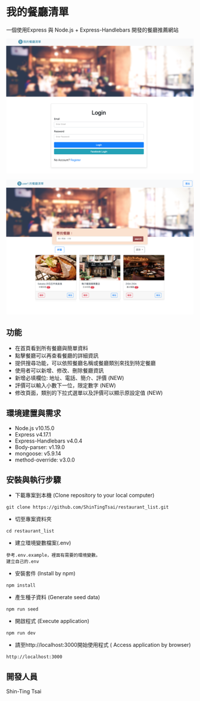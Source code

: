 # 我的餐廳清單
一個使用Express 與 Node.js + Express-Handlebars 開發的餐廳推薦網站

![image](https://github.com/ShinTingTsai/restaurant_list/blob/master/images/snapshot_login.png)

![image](https://github.com/ShinTingTsai/restaurant_list/blob/master/images/snapshot_home.png)

## 功能

- 在首頁看到所有餐廳與簡單資料
- 點擊餐廳可以再查看餐廳的詳細資訊
- 提供搜尋功能，可以依照餐廳名稱或餐廳類別來找到特定餐廳
- 使用者可以新增、修改、刪除餐廳資訊
- 新增必填欄位: 地址、電話、簡介、評價 (NEW)
- 評價可以輸入小數下一位，限定數字 (NEW)
- 修改頁面，類別的下拉式選單以及評價可以顯示原設定值 (NEW)

## 環境建置與需求
- Node.js v10.15.0
- Express v4.17.1
- Express-Handlebars v4.0.4
- Body-parser: v1.19.0
- mongoose: v5.9.14
- method-override: v3.0.0


## 安裝與執行步驟
- 下載專案到本機 (Clone repository to your local computer)
```
git clone https://github.com/ShinTingTsai/restaurant_list.git
```
- 切至專案資料夾
```
cd restaurant_list
```
- 建立環境變數檔案(.env)
```
參考.env.example，裡面有需要的環境變數。
建立自己的.env
```
- 安裝套件 (Install by npm)
```
npm install
```
- 產生種子資料 (Generate seed data)
```
npm run seed
```
- 開啟程式 (Execute application)
```
npm run dev
```
- 請至http://localhost:3000開始使用程式 ( Access application by browser)
```
http://localhost:3000
```


## 開發人員
Shin-Ting Tsai
